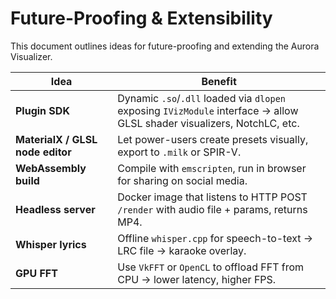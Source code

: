 # Future-Proofing & Extensibility

This document outlines ideas for future-proofing and extending the Aurora Visualizer.

| Idea | Benefit |
|---|---|
| **Plugin SDK** | Dynamic `.so`/`.dll` loaded via `dlopen` exposing `IVizModule` interface → allow GLSL shader visualizers, NotchLC, etc. |
| **MaterialX / GLSL node editor** | Let power-users create presets visually, export to `.milk` or SPIR-V. |
| **WebAssembly build** | Compile with `emscripten`, run in browser for sharing on social media. |
| **Headless server** | Docker image that listens to HTTP POST `/render` with audio file + params, returns MP4. |
| **Whisper lyrics** | Offline `whisper.cpp` for speech-to-text → LRC file → karaoke overlay. |
| **GPU FFT** | Use `VkFFT` or `OpenCL` to offload FFT from CPU → lower latency, higher FPS. |
